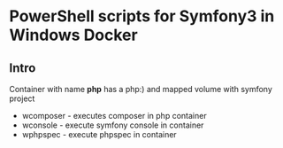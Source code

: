 # PowerShell scripts for Symfony3 in Windows Docker

## Intro

Container with name **php** has a php:) and mapped volume with symfony project

- wcomposer - executes composer in php container 
- wconsole - execute symfony console in container 
- wphpspec - execute phpspec in container 

